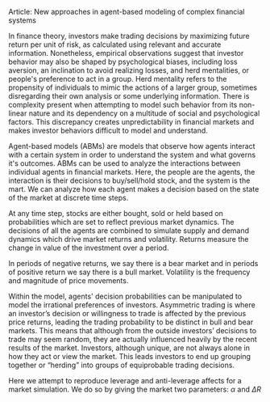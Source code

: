 Article: New approaches in agent-based modeling of complex financial systems

In finance theory, investors make trading decisions by maximizing future return per unit of risk, as calculated using relevant and accurate information. Nonetheless, empirical observations suggest that investor behavior may also be shaped by psychological biases, including loss aversion, an inclination to avoid realizing losses, and herd mentalities, or people's preference to act in a group. Herd mentality refers to the propensity of individuals to mimic the actions of a larger group, sometimes disregarding their own analysis or some underlying information.  There is complexity present when attempting to model such behavior from its non-linear nature and its dependency on a multitude of social and psychological factors. This discrepancy creates unpredictability in financial markets and makes investor behaviors difficult to model and understand.

Agent-based models (ABMs) are models that observe how agents interact with a certain system in order to understand the system and what governs it's outcomes. ABMs can be used to analyze the interactions between individual agents in financial markets. Here, the people are the agents, the interaction is their decisions to buy/sell/hold stock, and the system is the mart. We can analyze how each agent makes a decision based on the state of the market at discrete time steps.

At any time step, stocks are either bought, sold or held based on probabilities which are set to reflect previous market dynamics. The decisions of all the agents are combined to simulate supply and demand dynamics which drive market returns and volatility. Returns measure the change in value of the investment over a period. 

In periods of negative returns, we say there is a bear market and in periods of positive return we say there is a bull market. Volatility is the frequency and magnitude of price movements.

Within the model, agents' decision probabilities can be manipulated to model the irrational preferences of investors. Asymmetric trading is where an investor’s decision or willingness to trade is affected by the previous price returns, leading the trading probability to be distinct in bull and bear markets. This means that although from the outside investors’ decisions to trade may seem random, they are actually influenced heavily by the recent results of the market. Investors, although unique, are not always alone in how they act or view the market. This leads investors to end up grouping together or “herding” into groups of equiprobable trading decisions.

Here we attempt to reproduce leverage and anti-leverage affects for a market simulation. We do so by giving the market two parameters: $\alpha$ and $\Delta R$